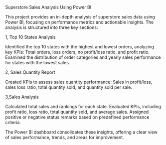  Superstore Sales Analysis Using Power BI

This project provides an in-depth analysis of superstore sales data using Power BI, focusing on performance metrics and actionable insights. The analysis is structured into three key sections:

1, Top 10 States Analysis

Identified the top 10 states with the highest and lowest orders, analyzing key KPIs:
Total orders, loss orders, no profit/loss ratio, and profit ratio.
Examined the distribution of order categories and yearly sales performance for states with the lowest sales.

2, Sales Quantity Report

Created KPIs to assess sales quantity performance:
Sales in profit/loss, sales loss ratio, total quantity sold, and quantity sold per sale.

3,Sales Analysis

Calculated total sales and rankings for each state.
Evaluated KPIs, including profit ratio, loss ratio, total quantity sold, and average sales.
Assigned positive or negative status remarks based on predefined performance criteria.

The Power BI dashboard consolidates these insights, offering a clear view of sales performance, trends, and areas for improvement.
